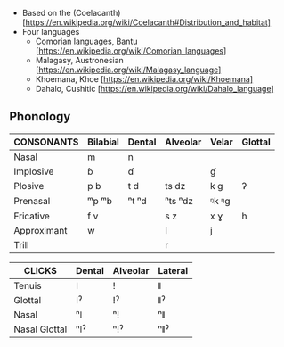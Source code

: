 - Based on the (Coelacanth) [https://en.wikipedia.org/wiki/Coelacanth#Distribution_and_habitat]
- Four languages
    - Comorian languages, Bantu [https://en.wikipedia.org/wiki/Comorian_languages]
    - Malagasy, Austronesian [https://en.wikipedia.org/wiki/Malagasy_language]
    - Khoemana, Khoe [https://en.wikipedia.org/wiki/Khoemana]
    - Dahalo, Cushitic [https://en.wikipedia.org/wiki/Dahalo_language]

## Phonology

| CONSONANTS  | Bilabial | Dental | Alveolar  | Velar  | Glottal |
|---          |---       |---     |---        |---     |---      |
| Nasal       | m        | n      |           |        |         |
| Implosive   | ɓ        | ɗ      |           | ɠ      |         |
| Plosive     | p b      | t d    | ts dz     | k g    | ʔ       |
| Prenasal    | ᵐp ᵐb    | ⁿt ⁿd  | ⁿts ⁿdz   | ᵑk ᵑg  |         |
| Fricative   | f v      |        | s z       | x ɣ    | h       |
| Approximant | w        |        | l         | j      |         |
| Trill       |          |        | r         |        |         |

| CLICKS        | Dental | Alveolar | Lateral |
|---            |---     |---       |---      |
| Tenuis        | ǀ      | ǃ        | ǁ       |
| Glottal       | ǀˀ     | ǃˀ       | ǁˀ      |
| Nasal         | ⁿǀ     | ⁿǃ       | ⁿǁ      |
| Nasal Glottal | ⁿǀˀ    | ⁿǃˀ      | ⁿǁˀ     |
